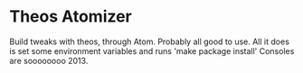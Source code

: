 # Theos Atomizer

Build tweaks with theos, through Atom.
Probably all good to use. All it does is set some environment variables and runs 'make package install'
Consoles are soooooooo 2013.
